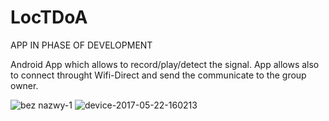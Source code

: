 # LocTDoA

APP IN PHASE OF DEVELOPMENT

Android App which allows to record/play/detect the signal. App allows also to connect throught Wifi-Direct and send the communicate to the group owner. 

![bez nazwy-1](https://cloud.githubusercontent.com/assets/12896189/26419750/083a5550-40c1-11e7-9944-e5034928912c.png)
![device-2017-05-22-160213](https://cloud.githubusercontent.com/assets/12896189/26419916/7680a140-40c1-11e7-918c-b0d470781796.png)


